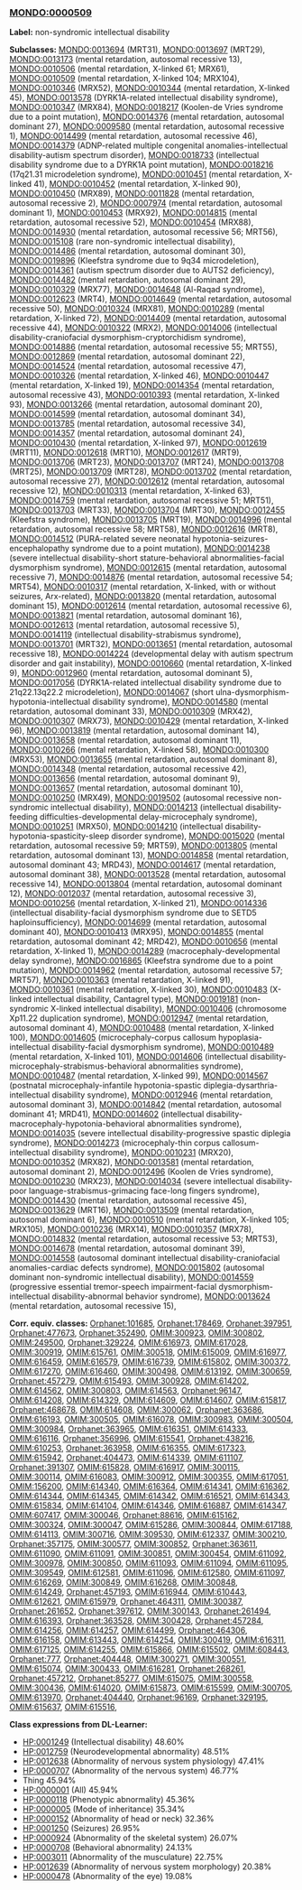 
### [MONDO:0000509](http://purl.obolibrary.org/obo/MONDO_0000509)
**Label:** non-syndromic intellectual disability

**Subclasses:** [MONDO:0013694](http://purl.obolibrary.org/obo/MONDO_0013694) (MRT31), [MONDO:0013697](http://purl.obolibrary.org/obo/MONDO_0013697) (MRT29), [MONDO:0013173](http://purl.obolibrary.org/obo/MONDO_0013173) (mental retardation, autosomal recessive 13), [MONDO:0010506](http://purl.obolibrary.org/obo/MONDO_0010506) (mental retardation, X-linked 61; MRX61), [MONDO:0010509](http://purl.obolibrary.org/obo/MONDO_0010509) (mental retardation, X-linked 104; MRX104), [MONDO:0010346](http://purl.obolibrary.org/obo/MONDO_0010346) (MRX52), [MONDO:0010344](http://purl.obolibrary.org/obo/MONDO_0010344) (mental retardation, X-linked 45), [MONDO:0013578](http://purl.obolibrary.org/obo/MONDO_0013578) (DYRK1A-related intellectual disability syndrome), [MONDO:0010347](http://purl.obolibrary.org/obo/MONDO_0010347) (MRX84), [MONDO:0018217](http://purl.obolibrary.org/obo/MONDO_0018217) (Koolen-de Vries syndrome due to a point mutation), [MONDO:0014376](http://purl.obolibrary.org/obo/MONDO_0014376) (mental retardation, autosomal dominant 27), [MONDO:0009580](http://purl.obolibrary.org/obo/MONDO_0009580) (mental retardation, autosomal recessive 1), [MONDO:0014499](http://purl.obolibrary.org/obo/MONDO_0014499) (mental retardation, autosomal recessive 46), [MONDO:0014379](http://purl.obolibrary.org/obo/MONDO_0014379) (ADNP-related multiple congenital anomalies-intellectual disability-autism spectrum disorder), [MONDO:0018733](http://purl.obolibrary.org/obo/MONDO_0018733) (intellectual disability syndrome due to a DYRK1A point mutation), [MONDO:0018216](http://purl.obolibrary.org/obo/MONDO_0018216) (17q21.31 microdeletion syndrome), [MONDO:0010451](http://purl.obolibrary.org/obo/MONDO_0010451) (mental retardation, X-linked 41), [MONDO:0010452](http://purl.obolibrary.org/obo/MONDO_0010452) (mental retardation, X-linked 90), [MONDO:0010450](http://purl.obolibrary.org/obo/MONDO_0010450) (MRX89), [MONDO:0011828](http://purl.obolibrary.org/obo/MONDO_0011828) (mental retardation, autosomal recessive 2), [MONDO:0007974](http://purl.obolibrary.org/obo/MONDO_0007974) (mental retardation, autosomal dominant 1), [MONDO:0010453](http://purl.obolibrary.org/obo/MONDO_0010453) (MRX92), [MONDO:0014815](http://purl.obolibrary.org/obo/MONDO_0014815) (mental retardation, autosomal recessive 52), [MONDO:0010454](http://purl.obolibrary.org/obo/MONDO_0010454) (MRX88), [MONDO:0014930](http://purl.obolibrary.org/obo/MONDO_0014930) (mental retardation, autosomal recessive 56; MRT56), [MONDO:0015108](http://purl.obolibrary.org/obo/MONDO_0015108) (rare non-syndromic intellectual disability), [MONDO:0014486](http://purl.obolibrary.org/obo/MONDO_0014486) (mental retardation, autosomal dominant 30), [MONDO:0019896](http://purl.obolibrary.org/obo/MONDO_0019896) (Kleefstra syndrome due to 9q34 microdeletion), [MONDO:0014361](http://purl.obolibrary.org/obo/MONDO_0014361) (autism spectrum disorder due to AUTS2 deficiency), [MONDO:0014482](http://purl.obolibrary.org/obo/MONDO_0014482) (mental retardation, autosomal dominant 29), [MONDO:0010329](http://purl.obolibrary.org/obo/MONDO_0010329) (MRX77), [MONDO:0014648](http://purl.obolibrary.org/obo/MONDO_0014648) (Al-Raqad syndrome), [MONDO:0012623](http://purl.obolibrary.org/obo/MONDO_0012623) (MRT4), [MONDO:0014649](http://purl.obolibrary.org/obo/MONDO_0014649) (mental retardation, autosomal recessive 50), [MONDO:0010324](http://purl.obolibrary.org/obo/MONDO_0010324) (MRX81), [MONDO:0010289](http://purl.obolibrary.org/obo/MONDO_0010289) (mental retardation, X-linked 72), [MONDO:0014409](http://purl.obolibrary.org/obo/MONDO_0014409) (mental retardation, autosomal recessive 44), [MONDO:0010322](http://purl.obolibrary.org/obo/MONDO_0010322) (MRX2), [MONDO:0014006](http://purl.obolibrary.org/obo/MONDO_0014006) (intellectual disability-craniofacial dysmorphism-cryptorchidism syndrome), [MONDO:0014886](http://purl.obolibrary.org/obo/MONDO_0014886) (mental retardation, autosomal recessive 55; MRT55), [MONDO:0012869](http://purl.obolibrary.org/obo/MONDO_0012869) (mental retardation, autosomal dominant 22), [MONDO:0014524](http://purl.obolibrary.org/obo/MONDO_0014524) (mental retardation, autosomal recessive 47), [MONDO:0010326](http://purl.obolibrary.org/obo/MONDO_0010326) (mental retardation, X-linked 46), [MONDO:0010447](http://purl.obolibrary.org/obo/MONDO_0010447) (mental retardation, X-linked 19), [MONDO:0014354](http://purl.obolibrary.org/obo/MONDO_0014354) (mental retardation, autosomal recessive 43), [MONDO:0010393](http://purl.obolibrary.org/obo/MONDO_0010393) (mental retardation, X-linked 93), [MONDO:0013266](http://purl.obolibrary.org/obo/MONDO_0013266) (mental retardation, autosomal dominant 20), [MONDO:0014599](http://purl.obolibrary.org/obo/MONDO_0014599) (mental retardation, autosomal dominant 34), [MONDO:0013785](http://purl.obolibrary.org/obo/MONDO_0013785) (mental retardation, autosomal recessive 34), [MONDO:0014357](http://purl.obolibrary.org/obo/MONDO_0014357) (mental retardation, autosomal dominant 24), [MONDO:0010430](http://purl.obolibrary.org/obo/MONDO_0010430) (mental retardation, X-linked 97), [MONDO:0012619](http://purl.obolibrary.org/obo/MONDO_0012619) (MRT11), [MONDO:0012618](http://purl.obolibrary.org/obo/MONDO_0012618) (MRT10), [MONDO:0012617](http://purl.obolibrary.org/obo/MONDO_0012617) (MRT9), [MONDO:0013706](http://purl.obolibrary.org/obo/MONDO_0013706) (MRT23), [MONDO:0013707](http://purl.obolibrary.org/obo/MONDO_0013707) (MRT24), [MONDO:0013708](http://purl.obolibrary.org/obo/MONDO_0013708) (MRT25), [MONDO:0013709](http://purl.obolibrary.org/obo/MONDO_0013709) (MRT28), [MONDO:0013702](http://purl.obolibrary.org/obo/MONDO_0013702) (mental retardation, autosomal recessive 27), [MONDO:0012612](http://purl.obolibrary.org/obo/MONDO_0012612) (mental retardation, autosomal recessive 12), [MONDO:0010313](http://purl.obolibrary.org/obo/MONDO_0010313) (mental retardation, X-linked 63), [MONDO:0014759](http://purl.obolibrary.org/obo/MONDO_0014759) (mental retardation, autosomal recessive 51; MRT51), [MONDO:0013703](http://purl.obolibrary.org/obo/MONDO_0013703) (MRT33), [MONDO:0013704](http://purl.obolibrary.org/obo/MONDO_0013704) (MRT30), [MONDO:0012455](http://purl.obolibrary.org/obo/MONDO_0012455) (Kleefstra syndrome), [MONDO:0013705](http://purl.obolibrary.org/obo/MONDO_0013705) (MRT19), [MONDO:0014996](http://purl.obolibrary.org/obo/MONDO_0014996) (mental retardation, autosomal recessive 58; MRT58), [MONDO:0012616](http://purl.obolibrary.org/obo/MONDO_0012616) (MRT8), [MONDO:0014512](http://purl.obolibrary.org/obo/MONDO_0014512) (PURA-related severe neonatal hypotonia-seizures-encephalopathy syndrome due to a point mutation), [MONDO:0014238](http://purl.obolibrary.org/obo/MONDO_0014238) (severe intellectual disability-short stature-behavioral abnormalities-facial dysmorphism syndrome), [MONDO:0012615](http://purl.obolibrary.org/obo/MONDO_0012615) (mental retardation, autosomal recessive 7), [MONDO:0014876](http://purl.obolibrary.org/obo/MONDO_0014876) (mental retardation, autosomal recessive 54; MRT54), [MONDO:0010317](http://purl.obolibrary.org/obo/MONDO_0010317) (mental retardation, X-linked, with or without seizures, Arx-related), [MONDO:0013820](http://purl.obolibrary.org/obo/MONDO_0013820) (mental retardation, autosomal dominant 15), [MONDO:0012614](http://purl.obolibrary.org/obo/MONDO_0012614) (mental retardation, autosomal recessive 6), [MONDO:0013821](http://purl.obolibrary.org/obo/MONDO_0013821) (mental retardation, autosomal dominant 16), [MONDO:0012613](http://purl.obolibrary.org/obo/MONDO_0012613) (mental retardation, autosomal recessive 5), [MONDO:0014119](http://purl.obolibrary.org/obo/MONDO_0014119) (intellectual disability-strabismus syndrome), [MONDO:0013701](http://purl.obolibrary.org/obo/MONDO_0013701) (MRT32), [MONDO:0013651](http://purl.obolibrary.org/obo/MONDO_0013651) (mental retardation, autosomal recessive 18), [MONDO:0014224](http://purl.obolibrary.org/obo/MONDO_0014224) (developmental delay with autism spectrum disorder and gait instability), [MONDO:0010660](http://purl.obolibrary.org/obo/MONDO_0010660) (mental retardation, X-linked 9), [MONDO:0012960](http://purl.obolibrary.org/obo/MONDO_0012960) (mental retardation, autosomal dominant 5), [MONDO:0017056](http://purl.obolibrary.org/obo/MONDO_0017056) (DYRK1A-related intellectual disability syndrome due to 21q22.13q22.2 microdeletion), [MONDO:0014067](http://purl.obolibrary.org/obo/MONDO_0014067) (short ulna-dysmorphism-hypotonia-intellectual disability syndrome), [MONDO:0014580](http://purl.obolibrary.org/obo/MONDO_0014580) (mental retardation, autosomal dominant 33), [MONDO:0010309](http://purl.obolibrary.org/obo/MONDO_0010309) (MRX42), [MONDO:0010307](http://purl.obolibrary.org/obo/MONDO_0010307) (MRX73), [MONDO:0010429](http://purl.obolibrary.org/obo/MONDO_0010429) (mental retardation, X-linked 96), [MONDO:0013819](http://purl.obolibrary.org/obo/MONDO_0013819) (mental retardation, autosomal dominant 14), [MONDO:0013658](http://purl.obolibrary.org/obo/MONDO_0013658) (mental retardation, autosomal dominant 11), [MONDO:0010266](http://purl.obolibrary.org/obo/MONDO_0010266) (mental retardation, X-linked 58), [MONDO:0010300](http://purl.obolibrary.org/obo/MONDO_0010300) (MRX53), [MONDO:0013655](http://purl.obolibrary.org/obo/MONDO_0013655) (mental retardation, autosomal dominant 8), [MONDO:0014348](http://purl.obolibrary.org/obo/MONDO_0014348) (mental retardation, autosomal recessive 42), [MONDO:0013656](http://purl.obolibrary.org/obo/MONDO_0013656) (mental retardation, autosomal dominant 9), [MONDO:0013657](http://purl.obolibrary.org/obo/MONDO_0013657) (mental retardation, autosomal dominant 10), [MONDO:0010250](http://purl.obolibrary.org/obo/MONDO_0010250) (MRX49), [MONDO:0019502](http://purl.obolibrary.org/obo/MONDO_0019502) (autosomal recessive non-syndromic intellectual disability), [MONDO:0014213](http://purl.obolibrary.org/obo/MONDO_0014213) (intellectual disability-feeding difficulties-developmental delay-microcephaly syndrome), [MONDO:0010251](http://purl.obolibrary.org/obo/MONDO_0010251) (MRX50), [MONDO:0014210](http://purl.obolibrary.org/obo/MONDO_0014210) (intellectual disability-hypotonia-spasticity-sleep disorder syndrome), [MONDO:0015020](http://purl.obolibrary.org/obo/MONDO_0015020) (mental retardation, autosomal recessive 59; MRT59), [MONDO:0013805](http://purl.obolibrary.org/obo/MONDO_0013805) (mental retardation, autosomal dominant 13), [MONDO:0014858](http://purl.obolibrary.org/obo/MONDO_0014858) (mental retardation, autosomal dominant 43; MRD43), [MONDO:0014617](http://purl.obolibrary.org/obo/MONDO_0014617) (mental retardation, autosomal dominant 38), [MONDO:0013528](http://purl.obolibrary.org/obo/MONDO_0013528) (mental retardation, autosomal recessive 14), [MONDO:0013804](http://purl.obolibrary.org/obo/MONDO_0013804) (mental retardation, autosomal dominant 12), [MONDO:0012037](http://purl.obolibrary.org/obo/MONDO_0012037) (mental retardation, autosomal recessive 3), [MONDO:0010256](http://purl.obolibrary.org/obo/MONDO_0010256) (mental retardation, X-linked 21), [MONDO:0014336](http://purl.obolibrary.org/obo/MONDO_0014336) (intellectual disability-facial dysmorphism syndrome due to SETD5 haploinsufficiency), [MONDO:0014699](http://purl.obolibrary.org/obo/MONDO_0014699) (mental retardation, autosomal dominant 40), [MONDO:0010413](http://purl.obolibrary.org/obo/MONDO_0010413) (MRX95), [MONDO:0014855](http://purl.obolibrary.org/obo/MONDO_0014855) (mental retardation, autosomal dominant 42; MRD42), [MONDO:0010656](http://purl.obolibrary.org/obo/MONDO_0010656) (mental retardation, X-linked 1), [MONDO:0014289](http://purl.obolibrary.org/obo/MONDO_0014289) (macrocephaly-developmental delay syndrome), [MONDO:0016865](http://purl.obolibrary.org/obo/MONDO_0016865) (Kleefstra syndrome due to a point mutation), [MONDO:0014962](http://purl.obolibrary.org/obo/MONDO_0014962) (mental retardation, autosomal recessive 57; MRT57), [MONDO:0010363](http://purl.obolibrary.org/obo/MONDO_0010363) (mental retardation, X-linked 91), [MONDO:0010361](http://purl.obolibrary.org/obo/MONDO_0010361) (mental retardation, X-linked 30), [MONDO:0010483](http://purl.obolibrary.org/obo/MONDO_0010483) (X-linked intellectual disability, Cantagrel type), [MONDO:0019181](http://purl.obolibrary.org/obo/MONDO_0019181) (non-syndromic X-linked intellectual disability), [MONDO:0010406](http://purl.obolibrary.org/obo/MONDO_0010406) (chromosome Xp11.22 duplication syndrome), [MONDO:0012947](http://purl.obolibrary.org/obo/MONDO_0012947) (mental retardation, autosomal dominant 4), [MONDO:0010488](http://purl.obolibrary.org/obo/MONDO_0010488) (mental retardation, X-linked 100), [MONDO:0014605](http://purl.obolibrary.org/obo/MONDO_0014605) (microcephaly-corpus callosum hypoplasia-intellectual disability-facial dysmorphism syndrome), [MONDO:0010489](http://purl.obolibrary.org/obo/MONDO_0010489) (mental retardation, X-linked 101), [MONDO:0014606](http://purl.obolibrary.org/obo/MONDO_0014606) (intellectual disability-microcephaly-strabismus-behavioral abnormalities syndrome), [MONDO:0010487](http://purl.obolibrary.org/obo/MONDO_0010487) (mental retardation, X-linked 99), [MONDO:0014567](http://purl.obolibrary.org/obo/MONDO_0014567) (postnatal microcephaly-infantile hypotonia-spastic diplegia-dysarthria-intellectual disability syndrome), [MONDO:0012946](http://purl.obolibrary.org/obo/MONDO_0012946) (mental retardation, autosomal dominant 3), [MONDO:0014842](http://purl.obolibrary.org/obo/MONDO_0014842) (mental retardation, autosomal dominant 41; MRD41), [MONDO:0014602](http://purl.obolibrary.org/obo/MONDO_0014602) (intellectual disability-macrocephaly-hypotonia-behavioral abnormalities syndrome), [MONDO:0014035](http://purl.obolibrary.org/obo/MONDO_0014035) (severe intellectual disability-progressive spastic diplegia syndrome), [MONDO:0014273](http://purl.obolibrary.org/obo/MONDO_0014273) (microcephaly-thin corpus callosum-intellectual disability syndrome), [MONDO:0010231](http://purl.obolibrary.org/obo/MONDO_0010231) (MRX20), [MONDO:0010352](http://purl.obolibrary.org/obo/MONDO_0010352) (MRX82), [MONDO:0013581](http://purl.obolibrary.org/obo/MONDO_0013581) (mental retardation, autosomal dominant 2), [MONDO:0012496](http://purl.obolibrary.org/obo/MONDO_0012496) (Koolen de Vries syndrome), [MONDO:0010230](http://purl.obolibrary.org/obo/MONDO_0010230) (MRX23), [MONDO:0014034](http://purl.obolibrary.org/obo/MONDO_0014034) (severe intellectual disability-poor language-strabismus-grimacing face-long fingers syndrome), [MONDO:0014430](http://purl.obolibrary.org/obo/MONDO_0014430) (mental retardation, autosomal recessive 45), [MONDO:0013629](http://purl.obolibrary.org/obo/MONDO_0013629) (MRT16), [MONDO:0013509](http://purl.obolibrary.org/obo/MONDO_0013509) (mental retardation, autosomal dominant 6), [MONDO:0010510](http://purl.obolibrary.org/obo/MONDO_0010510) (mental retardation, X-linked 105; MRX105), [MONDO:0010236](http://purl.obolibrary.org/obo/MONDO_0010236) (MRX14), [MONDO:0010357](http://purl.obolibrary.org/obo/MONDO_0010357) (MRX78), [MONDO:0014832](http://purl.obolibrary.org/obo/MONDO_0014832) (mental retardation, autosomal recessive 53; MRT53), [MONDO:0014678](http://purl.obolibrary.org/obo/MONDO_0014678) (mental retardation, autosomal dominant 39), [MONDO:0014558](http://purl.obolibrary.org/obo/MONDO_0014558) (autosomal dominant intellectual disability-craniofacial anomalies-cardiac defects syndrome), [MONDO:0015802](http://purl.obolibrary.org/obo/MONDO_0015802) (autosomal dominant non-syndromic intellectual disability), [MONDO:0014559](http://purl.obolibrary.org/obo/MONDO_0014559) (progressive essential tremor-speech impairment-facial dysmorphism-intellectual disability-abnormal behavior syndrome), [MONDO:0013624](http://purl.obolibrary.org/obo/MONDO_0013624) (mental retardation, autosomal recessive 15), 

**Corr. equiv. classes:** [Orphanet:101685](http://www.orpha.net/ORDO/Orphanet_101685), [Orphanet:178469](http://www.orpha.net/ORDO/Orphanet_178469), [Orphanet:397951](http://www.orpha.net/ORDO/Orphanet_397951), [Orphanet:477673](http://www.orpha.net/ORDO/Orphanet_477673), [Orphanet:352490](http://www.orpha.net/ORDO/Orphanet_352490), [OMIM:300923](http://purl.obolibrary.org/obo/OMIM_300923), [OMIM:300802](http://purl.obolibrary.org/obo/OMIM_300802), [OMIM:249500](http://purl.obolibrary.org/obo/OMIM_249500), [Orphanet:329224](http://www.orpha.net/ORDO/Orphanet_329224), [OMIM:616973](http://purl.obolibrary.org/obo/OMIM_616973), [OMIM:617028](http://purl.obolibrary.org/obo/OMIM_617028), [OMIM:300919](http://purl.obolibrary.org/obo/OMIM_300919), [OMIM:615761](http://purl.obolibrary.org/obo/OMIM_615761), [OMIM:300518](http://purl.obolibrary.org/obo/OMIM_300518), [OMIM:615009](http://purl.obolibrary.org/obo/OMIM_615009), [OMIM:616977](http://purl.obolibrary.org/obo/OMIM_616977), [OMIM:616459](http://purl.obolibrary.org/obo/OMIM_616459), [OMIM:616579](http://purl.obolibrary.org/obo/OMIM_616579), [OMIM:616739](http://purl.obolibrary.org/obo/OMIM_616739), [OMIM:615802](http://purl.obolibrary.org/obo/OMIM_615802), [OMIM:300372](http://purl.obolibrary.org/obo/OMIM_300372), [OMIM:617270](http://purl.obolibrary.org/obo/OMIM_617270), [OMIM:616460](http://purl.obolibrary.org/obo/OMIM_616460), [OMIM:300498](http://purl.obolibrary.org/obo/OMIM_300498), [OMIM:613192](http://purl.obolibrary.org/obo/OMIM_613192), [OMIM:300659](http://purl.obolibrary.org/obo/OMIM_300659), [Orphanet:457279](http://www.orpha.net/ORDO/Orphanet_457279), [OMIM:615493](http://purl.obolibrary.org/obo/OMIM_615493), [OMIM:300928](http://purl.obolibrary.org/obo/OMIM_300928), [OMIM:614202](http://purl.obolibrary.org/obo/OMIM_614202), [OMIM:614562](http://purl.obolibrary.org/obo/OMIM_614562), [OMIM:300803](http://purl.obolibrary.org/obo/OMIM_300803), [OMIM:614563](http://purl.obolibrary.org/obo/OMIM_614563), [Orphanet:96147](http://www.orpha.net/ORDO/Orphanet_96147), [OMIM:614208](http://purl.obolibrary.org/obo/OMIM_614208), [OMIM:614329](http://purl.obolibrary.org/obo/OMIM_614329), [OMIM:614609](http://purl.obolibrary.org/obo/OMIM_614609), [OMIM:614607](http://purl.obolibrary.org/obo/OMIM_614607), [OMIM:615817](http://purl.obolibrary.org/obo/OMIM_615817), [Orphanet:468678](http://www.orpha.net/ORDO/Orphanet_468678), [OMIM:614608](http://purl.obolibrary.org/obo/OMIM_614608), [OMIM:300062](http://purl.obolibrary.org/obo/OMIM_300062), [Orphanet:363686](http://www.orpha.net/ORDO/Orphanet_363686), [OMIM:616193](http://purl.obolibrary.org/obo/OMIM_616193), [OMIM:300505](http://purl.obolibrary.org/obo/OMIM_300505), [OMIM:616078](http://purl.obolibrary.org/obo/OMIM_616078), [OMIM:300983](http://purl.obolibrary.org/obo/OMIM_300983), [OMIM:300504](http://purl.obolibrary.org/obo/OMIM_300504), [OMIM:300984](http://purl.obolibrary.org/obo/OMIM_300984), [Orphanet:363965](http://www.orpha.net/ORDO/Orphanet_363965), [OMIM:616351](http://purl.obolibrary.org/obo/OMIM_616351), [OMIM:614333](http://purl.obolibrary.org/obo/OMIM_614333), [OMIM:616116](http://purl.obolibrary.org/obo/OMIM_616116), [Orphanet:356996](http://www.orpha.net/ORDO/Orphanet_356996), [OMIM:615541](http://purl.obolibrary.org/obo/OMIM_615541), [Orphanet:438216](http://www.orpha.net/ORDO/Orphanet_438216), [OMIM:610253](http://purl.obolibrary.org/obo/OMIM_610253), [Orphanet:363958](http://www.orpha.net/ORDO/Orphanet_363958), [OMIM:616355](http://purl.obolibrary.org/obo/OMIM_616355), [OMIM:617323](http://purl.obolibrary.org/obo/OMIM_617323), [OMIM:615942](http://purl.obolibrary.org/obo/OMIM_615942), [Orphanet:404473](http://www.orpha.net/ORDO/Orphanet_404473), [OMIM:614339](http://purl.obolibrary.org/obo/OMIM_614339), [OMIM:611107](http://purl.obolibrary.org/obo/OMIM_611107), [Orphanet:391307](http://www.orpha.net/ORDO/Orphanet_391307), [OMIM:615828](http://purl.obolibrary.org/obo/OMIM_615828), [OMIM:616917](http://purl.obolibrary.org/obo/OMIM_616917), [OMIM:300115](http://purl.obolibrary.org/obo/OMIM_300115), [OMIM:300114](http://purl.obolibrary.org/obo/OMIM_300114), [OMIM:616083](http://purl.obolibrary.org/obo/OMIM_616083), [OMIM:300912](http://purl.obolibrary.org/obo/OMIM_300912), [OMIM:300355](http://purl.obolibrary.org/obo/OMIM_300355), [OMIM:617051](http://purl.obolibrary.org/obo/OMIM_617051), [OMIM:156200](http://purl.obolibrary.org/obo/OMIM_156200), [OMIM:614340](http://purl.obolibrary.org/obo/OMIM_614340), [OMIM:616364](http://purl.obolibrary.org/obo/OMIM_616364), [OMIM:614341](http://purl.obolibrary.org/obo/OMIM_614341), [OMIM:616362](http://purl.obolibrary.org/obo/OMIM_616362), [OMIM:614344](http://purl.obolibrary.org/obo/OMIM_614344), [OMIM:614345](http://purl.obolibrary.org/obo/OMIM_614345), [OMIM:614342](http://purl.obolibrary.org/obo/OMIM_614342), [OMIM:616521](http://purl.obolibrary.org/obo/OMIM_616521), [OMIM:614343](http://purl.obolibrary.org/obo/OMIM_614343), [OMIM:615834](http://purl.obolibrary.org/obo/OMIM_615834), [OMIM:614104](http://purl.obolibrary.org/obo/OMIM_614104), [OMIM:614346](http://purl.obolibrary.org/obo/OMIM_614346), [OMIM:616887](http://purl.obolibrary.org/obo/OMIM_616887), [OMIM:614347](http://purl.obolibrary.org/obo/OMIM_614347), [OMIM:607417](http://purl.obolibrary.org/obo/OMIM_607417), [OMIM:300046](http://purl.obolibrary.org/obo/OMIM_300046), [Orphanet:88616](http://www.orpha.net/ORDO/Orphanet_88616), [OMIM:615162](http://purl.obolibrary.org/obo/OMIM_615162), [OMIM:300324](http://purl.obolibrary.org/obo/OMIM_300324), [OMIM:300047](http://purl.obolibrary.org/obo/OMIM_300047), [OMIM:615286](http://purl.obolibrary.org/obo/OMIM_615286), [OMIM:300844](http://purl.obolibrary.org/obo/OMIM_300844), [OMIM:617188](http://purl.obolibrary.org/obo/OMIM_617188), [OMIM:614113](http://purl.obolibrary.org/obo/OMIM_614113), [OMIM:300716](http://purl.obolibrary.org/obo/OMIM_300716), [OMIM:309530](http://purl.obolibrary.org/obo/OMIM_309530), [OMIM:612337](http://purl.obolibrary.org/obo/OMIM_612337), [OMIM:300210](http://purl.obolibrary.org/obo/OMIM_300210), [Orphanet:357175](http://www.orpha.net/ORDO/Orphanet_357175), [OMIM:300577](http://purl.obolibrary.org/obo/OMIM_300577), [OMIM:300852](http://purl.obolibrary.org/obo/OMIM_300852), [Orphanet:363611](http://www.orpha.net/ORDO/Orphanet_363611), [OMIM:611090](http://purl.obolibrary.org/obo/OMIM_611090), [OMIM:611091](http://purl.obolibrary.org/obo/OMIM_611091), [OMIM:300851](http://purl.obolibrary.org/obo/OMIM_300851), [OMIM:300454](http://purl.obolibrary.org/obo/OMIM_300454), [OMIM:611092](http://purl.obolibrary.org/obo/OMIM_611092), [OMIM:300978](http://purl.obolibrary.org/obo/OMIM_300978), [OMIM:300850](http://purl.obolibrary.org/obo/OMIM_300850), [OMIM:611093](http://purl.obolibrary.org/obo/OMIM_611093), [OMIM:611094](http://purl.obolibrary.org/obo/OMIM_611094), [OMIM:611095](http://purl.obolibrary.org/obo/OMIM_611095), [OMIM:309549](http://purl.obolibrary.org/obo/OMIM_309549), [OMIM:612581](http://purl.obolibrary.org/obo/OMIM_612581), [OMIM:611096](http://purl.obolibrary.org/obo/OMIM_611096), [OMIM:612580](http://purl.obolibrary.org/obo/OMIM_612580), [OMIM:611097](http://purl.obolibrary.org/obo/OMIM_611097), [OMIM:616269](http://purl.obolibrary.org/obo/OMIM_616269), [OMIM:300849](http://purl.obolibrary.org/obo/OMIM_300849), [OMIM:616268](http://purl.obolibrary.org/obo/OMIM_616268), [OMIM:300848](http://purl.obolibrary.org/obo/OMIM_300848), [OMIM:614249](http://purl.obolibrary.org/obo/OMIM_614249), [Orphanet:457193](http://www.orpha.net/ORDO/Orphanet_457193), [OMIM:616944](http://purl.obolibrary.org/obo/OMIM_616944), [OMIM:610443](http://purl.obolibrary.org/obo/OMIM_610443), [OMIM:612621](http://purl.obolibrary.org/obo/OMIM_612621), [OMIM:615979](http://purl.obolibrary.org/obo/OMIM_615979), [Orphanet:464311](http://www.orpha.net/ORDO/Orphanet_464311), [OMIM:300387](http://purl.obolibrary.org/obo/OMIM_300387), [Orphanet:261652](http://www.orpha.net/ORDO/Orphanet_261652), [Orphanet:397612](http://www.orpha.net/ORDO/Orphanet_397612), [OMIM:300143](http://purl.obolibrary.org/obo/OMIM_300143), [Orphanet:261494](http://www.orpha.net/ORDO/Orphanet_261494), [OMIM:616393](http://purl.obolibrary.org/obo/OMIM_616393), [Orphanet:363528](http://www.orpha.net/ORDO/Orphanet_363528), [OMIM:300428](http://purl.obolibrary.org/obo/OMIM_300428), [Orphanet:457284](http://www.orpha.net/ORDO/Orphanet_457284), [OMIM:614256](http://purl.obolibrary.org/obo/OMIM_614256), [OMIM:614257](http://purl.obolibrary.org/obo/OMIM_614257), [OMIM:614499](http://purl.obolibrary.org/obo/OMIM_614499), [Orphanet:464306](http://www.orpha.net/ORDO/Orphanet_464306), [OMIM:616158](http://purl.obolibrary.org/obo/OMIM_616158), [OMIM:613443](http://purl.obolibrary.org/obo/OMIM_613443), [OMIM:614254](http://purl.obolibrary.org/obo/OMIM_614254), [OMIM:300419](http://purl.obolibrary.org/obo/OMIM_300419), [OMIM:616311](http://purl.obolibrary.org/obo/OMIM_616311), [OMIM:617125](http://purl.obolibrary.org/obo/OMIM_617125), [OMIM:614255](http://purl.obolibrary.org/obo/OMIM_614255), [OMIM:615866](http://purl.obolibrary.org/obo/OMIM_615866), [OMIM:615502](http://purl.obolibrary.org/obo/OMIM_615502), [OMIM:608443](http://purl.obolibrary.org/obo/OMIM_608443), [Orphanet:777](http://www.orpha.net/ORDO/Orphanet_777), [Orphanet:404448](http://www.orpha.net/ORDO/Orphanet_404448), [OMIM:300271](http://purl.obolibrary.org/obo/OMIM_300271), [OMIM:300551](http://purl.obolibrary.org/obo/OMIM_300551), [OMIM:615074](http://purl.obolibrary.org/obo/OMIM_615074), [OMIM:300433](http://purl.obolibrary.org/obo/OMIM_300433), [OMIM:616281](http://purl.obolibrary.org/obo/OMIM_616281), [Orphanet:268261](http://www.orpha.net/ORDO/Orphanet_268261), [Orphanet:457212](http://www.orpha.net/ORDO/Orphanet_457212), [Orphanet:85277](http://www.orpha.net/ORDO/Orphanet_85277), [OMIM:615075](http://purl.obolibrary.org/obo/OMIM_615075), [OMIM:300558](http://purl.obolibrary.org/obo/OMIM_300558), [OMIM:300436](http://purl.obolibrary.org/obo/OMIM_300436), [OMIM:614020](http://purl.obolibrary.org/obo/OMIM_614020), [OMIM:615873](http://purl.obolibrary.org/obo/OMIM_615873), [OMIM:615599](http://purl.obolibrary.org/obo/OMIM_615599), [OMIM:300705](http://purl.obolibrary.org/obo/OMIM_300705), [OMIM:613970](http://purl.obolibrary.org/obo/OMIM_613970), [Orphanet:404440](http://www.orpha.net/ORDO/Orphanet_404440), [Orphanet:96169](http://www.orpha.net/ORDO/Orphanet_96169), [Orphanet:329195](http://www.orpha.net/ORDO/Orphanet_329195), [OMIM:615637](http://purl.obolibrary.org/obo/OMIM_615637), [OMIM:615516](http://purl.obolibrary.org/obo/OMIM_615516), 

**Class expressions from DL-Learner:**

- [HP:0001249](http://purl.obolibrary.org/obo/HP_0001249) (Intellectual disability) 48.60%
- [HP:0012759](http://purl.obolibrary.org/obo/HP_0012759) (Neurodevelopmental abnormality) 48.51%
- [HP:0012638](http://purl.obolibrary.org/obo/HP_0012638) (Abnormality of nervous system physiology) 47.41%
- [HP:0000707](http://purl.obolibrary.org/obo/HP_0000707) (Abnormality of the nervous system) 46.77%
- Thing 45.94%
- [HP:0000001](http://purl.obolibrary.org/obo/HP_0000001) (All) 45.94%
- [HP:0000118](http://purl.obolibrary.org/obo/HP_0000118) (Phenotypic abnormality) 45.36%
- [HP:0000005](http://purl.obolibrary.org/obo/HP_0000005) (Mode of inheritance) 35.34%
- [HP:0000152](http://purl.obolibrary.org/obo/HP_0000152) (Abnormality of head or neck) 32.36%
- [HP:0001250](http://purl.obolibrary.org/obo/HP_0001250) (Seizures) 26.95%
- [HP:0000924](http://purl.obolibrary.org/obo/HP_0000924) (Abnormality of the skeletal system) 26.07%
- [HP:0000708](http://purl.obolibrary.org/obo/HP_0000708) (Behavioral abnormality) 24.13%
- [HP:0003011](http://purl.obolibrary.org/obo/HP_0003011) (Abnormality of the musculature) 22.75%
- [HP:0012639](http://purl.obolibrary.org/obo/HP_0012639) (Abnormality of nervous system morphology) 20.38%
- [HP:0000478](http://purl.obolibrary.org/obo/HP_0000478) (Abnormality of the eye) 19.08%


